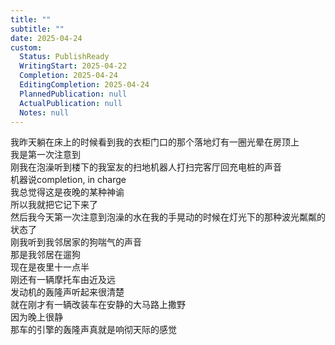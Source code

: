 ```yaml
---  
title: ""  
subtitle: ""  
date: 2025-04-24  
custom:  
  Status: PublishReady  
  WritingStart: 2025-04-22  
  Completion: 2025-04-24  
  EditingCompletion: 2025-04-24  
  PlannedPublication: null  
  ActualPublication: null  
  Notes: null  
---        
```

我昨天躺在床上的时候看到我的衣柜门口的那个落地灯有一圈光晕在房顶上        
我是第一次注意到          
刚我在泡澡听到楼下的我室友的扫地机器人打扫完客厅回充电桩的声音        
机器说completion, in charge        
我总觉得这是夜晚的某种神谕        
所以我就把它记下来了          
然后我今天第一次注意到泡澡的水在我的手晃动的时候在灯光下的那种波光粼粼的状态了          
刚我听到我邻居家的狗喘气的声音        
那是我邻居在遛狗        
现在是夜里十一点半          
刚还有一辆摩托车由近及远        
发动机的轰隆声听起来很清楚          
就在刚才有一辆改装车在安静的大马路上撒野        
因为晚上很静        
那车的引擎的轰隆声真就是响彻天际的感觉          
      